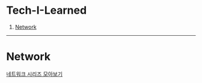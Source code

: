 # Tech-I-Learned
1. [Network](#network)
---


# Network
[네트워크 시리즈 모아보기](https://velog.io/@printver_2world/series/Network)
